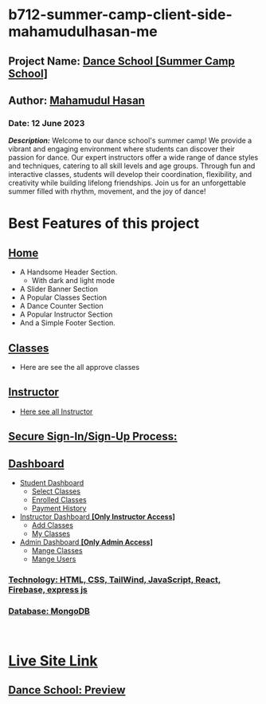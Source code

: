 # b712-summer-camp-client-side-mahamudulhasan-me

## **Project Name:** <u>Dance School [Summer Camp School]</u>

## **Author:** [Mahamudul Hasan](https://github.com/mahamudulhasan-me)

### **Date:** 12 June 2023

**_Description:_** Welcome to our dance school's summer camp! We provide a vibrant and engaging environment where students can discover their passion for dance. Our expert instructors offer a wide range of dance styles and techniques, catering to all skill levels and age groups. Through fun and interactive classes, students will develop their coordination, flexibility, and creativity while building lifelong friendships. Join us for an unforgettable summer filled with rhythm, movement, and the joy of dance!

# Best Features of this project

## <u>Home</u>

- A Handsome Header Section.
  - With dark and light mode
- A Slider Banner Section
- A Popular Classes Section
- A Dance Counter Section
- A Popular Instructor Section
- And a Simple Footer Section.

## <u>Classes</u>

- Here are see the all approve classes

## <u>Instructor<u>

- Here see all Instructor

## <u> Secure Sign-In/Sign-Up Process:</u>

## <u>Dashboard</u>

- Student Dashboard
  - Select Classes
  - Enrolled Classes
  - Payment History
- Instructor Dashboard **[Only Instructor Access]**
  - Add Classes
  - My Classes
- Admin Dashboard **[Only Admin Access]**
  - Mange Classes
  - Mange Users

### <u>**Technology:**</u> HTML, CSS, TailWind, JavaScript, React, Firebase, express js

### <u>**Database:**</u> MongoDB

<br>

# Live Site Link

## **Dance School:** [Preview](https://dance-school-6fa61.web.app/)
